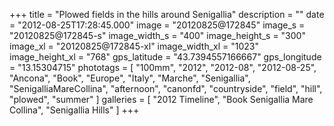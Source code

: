 +++
title = "Plowed fields in the hills around Senigallia"
description = ""
date = "2012-08-25T17:28:45.000"
image = "20120825@172845"
image_s = "20120825@172845-s"
image_width_s = "400"
image_height_s = "300"
image_xl = "20120825@172845-xl"
image_width_xl = "1023"
image_height_xl = "768"
gps_latitude = "43.7394557166667"
gps_longitude = "13.15304715"
phototags = [ "100mm", "2012", "2012-08", "2012-08-25", "Ancona", "Book", "Europe", "Italy", "Marche", "Senigallia", "SenigalliaMareCollina", "afternoon", "canonfd", "countryside", "field", "hill", "plowed", "summer" ]
galleries = [ "2012 Timeline", "Book Senigallia Mare Collina", "Senigallia Hills" ]
+++
